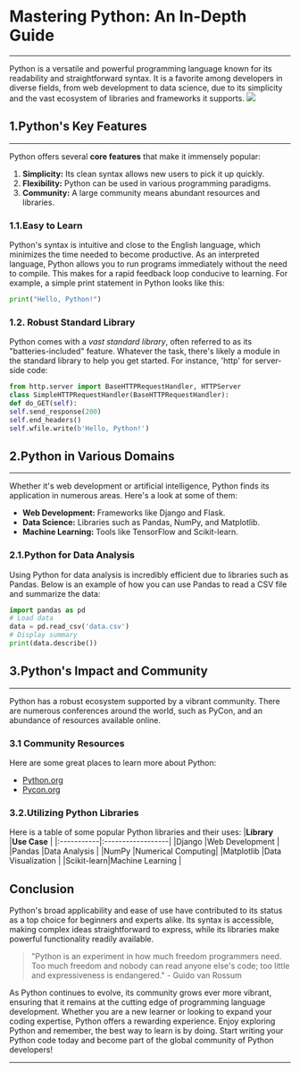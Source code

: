 # **Mastering Python: An In-Depth Guide**
***
Python is a versatile and powerful programming language known for its readability and straightforward syntax. It is a favorite among developers in diverse fields, from web development to data science, due to its simplicity and the vast ecosystem of libraries and frameworks it supports.
![](https://www.python.org/static/img/python-logo@2x.png)
## **1.Python's Key Features**
***
Python offers several **core features** that make it immensely popular:
 1. **Simplicity:** Its clean syntax allows new users to pick it up quickly.
 2. **Flexibility:** Python can be used in various programming paradigms.
 3. **Community:** A large community means abundant resources and libraries.

### **1.1.Easy to Learn**
Python's syntax is intuitive and close to the English language, which minimizes the time needed to become productive. As an interpreted language, Python allows you to run programs immediately without the need to compile. This makes for a rapid feedback loop conducive to learning. For example, a simple print statement in Python looks like this:

```python
print("Hello, Python!")
```
### **1.2. Robust Standard Library**
Python comes with a *vast standard library*, often referred to as its "batteries-included" feature. Whatever the task, there's likely a module in the standard library to help you get started. For instance, 'http' for server-side code:

```python 
from http.server import BaseHTTPRequestHandler, HTTPServer
class SimpleHTTPRequestHandler(BaseHTTPRequestHandler):
def do_GET(self):
self.send_response(200)
self.end_headers()
self.wfile.write(b'Hello, Python!')
```
## **2.Python in Various Domains**
***
Whether it's web development or artificial intelligence, Python finds its application in numerous areas. Here's a look at some of them:
- **Web Development:** Frameworks like Django and Flask.
- **Data Science:** Libraries such as Pandas, NumPy, and Matplotlib.
- **Machine Learning:** Tools like TensorFlow and Scikit-learn.

### **2.1.Python for Data Analysis**
Using Python for data analysis is incredibly efficient due to libraries such as Pandas. Below is an example of how you can use Pandas to read a CSV file and summarize the data:
```python
import pandas as pd
# Load data
data = pd.read_csv('data.csv')
# Display summary
print(data.describe())
```
## **3.Python's Impact and Community**
***
Python has a robust ecosystem supported by a vibrant community. There are numerous conferences around the world, such as PyCon, and an abundance of resources available online.

### **3.1 Community Resources**
Here are some great places to learn more about Python:
- [Python.org]( https://www.python.org)
- [Pycon.org](https://pycon.org)

### **3.2.Utilizing Python Libraries**
Here is a table of some popular Python libraries and their uses:
|**Library** |**Use Case**       |
|:-----------|:------------------|
|Django      |Web Development    |
|Pandas      |Data Analysis      |
|NumPy       |Numerical Computing|
|Matplotlib  |Data Visualization |
|Scikit-learn|Machine Learning   |

## **Conclusion**
Python's broad applicability and ease of use have contributed to its status as a top choice for beginners and experts alike. Its syntax is accessible, making complex ideas straightforward to express, while its libraries make powerful functionality readily available.
> "Python is an experiment in how much freedom programmers need. Too much freedom and nobody can read anyone else's code; too little and expressiveness is endangered." - Guido van Rossum

As Python continues to evolve, its community grows ever more vibrant, ensuring that it remains at the cutting edge of programming language development. Whether you are a new learner or looking to expand your coding expertise, Python offers a rewarding experience.
Enjoy exploring Python and remember, the best way to learn is by doing. Start writing your Python code today and become part of the global community of Python developers!
***